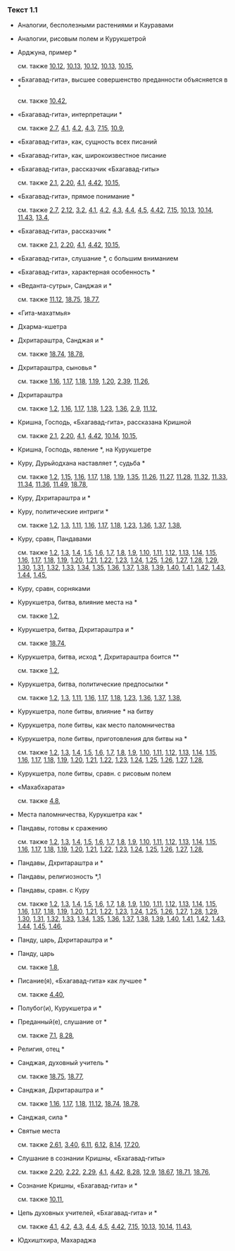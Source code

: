### Текст 1.1
	
- Аналогии, бесполезными растениями и Кауравами

	
- Аналогии, рисовым полем и Курукшетрой

	
- Арджуна, пример *

	см. также  [10.12](../10/1012.md),  [10.13](../10/1013.md),  [10.12](../10/1012.md),  [10.13](../10/1013.md),  [10.15](../10/1015.md), 
	
- «Бхагавад-гита», высшее совершенство преданности объясняется в *

	см. также  [10.42](../10/1042.md), 
	
- «Бхагавад-гита», интерпретации *

	см. также  [2.7](../02/0207.md),  [4.1](../04/0401.md),  [4.2](../04/0402.md),  [4.3](../04/0403.md),  [7.15](../07/0715.md),  [10.9](../10/1009.md), 
	
- «Бхагавад-гита», как, сущность всех писаний

	
- «Бхагавад-гита», как, широкоизвестное писание

	
- «Бхагавад-гита», рассказчик «Бхагавад-гиты»

	см. также  [2.1](../02/0201.md),  [2.20](../02/0220.md),  [4.1](../04/0401.md),  [4.42](../04/0442.md),  [10.15](../10/1015.md), 
	
- «Бхагавад-гита», прямое понимание *

	см. также  [2.7](../02/0207.md),  [2.12](../02/0212.md),  [3.2](../03/0302.md),  [4.1](../04/0401.md),  [4.2](../04/0402.md),  [4.3](../04/0403.md),  [4.4](../04/0404.md),  [4.5](../04/0405.md),  [4.42](../04/0442.md),  [7.15](../07/0715.md),  [10.13](../10/1013.md),  [10.14](../10/1014.md),  [11.43](../11/1143.md),  [13.4](../13/1304.md), 
	
- «Бхагавад-гита», рассказчик *

	см. также  [2.1](../02/0201.md),  [2.20](../02/0220.md),  [4.1](../04/0401.md),  [4.42](../04/0442.md),  [10.15](../10/1015.md), 
	
- «Бхагавад-гита», слушание *, с большим вниманием

	
- «Бхагавад-гита», характерная особенность *

	
- «Веданта-сутры», Санджая и *

	см. также  [11.12](../11/1112.md),  [18.75](../18/1875.md),  [18.77](../18/1877.md), 
	
- «Гита-махатмья»

	
- Дхарма-кшетра

	
- Дхритараштра, Санджая и *

	см. также  [18.74](../18/1874.md),  [18.78](../18/1878.md), 
	
- Дхритараштра, сыновья *

	см. также  [1.16](../01/0116.md),  [1.17](../01/0117.md),  [1.18](../01/0118.md),  [1.19](../01/0119.md),  [1.20](../01/0120.md),  [2.39](../02/0239.md),  [11.26](../11/1126.md), 
	
- Дхритараштра

	см. также  [1.2](../01/0102.md),  [1.16](../01/0116.md),  [1.17](../01/0117.md),  [1.18](../01/0118.md),  [1.23](../01/0123.md),  [1.36](../01/0136.md),  [2.9](../02/0209.md),  [11.12](../11/1112.md), 
	
- Кришна, Господь, «Бхагавад-гита», рассказана Кришной

	см. также  [2.1](../02/0201.md),  [2.20](../02/0220.md),  [4.1](../04/0401.md),  [4.42](../04/0442.md),  [10.14](../10/1014.md),  [10.15](../10/1015.md), 
	
- Кришна, Господь, явление *, на Курукшетре

	
- Куру, Дурьйодхана наставляет *, судьба *

	см. также  [1.2](../01/0102.md),  [1.15](../01/0115.md),  [1.16](../01/0116.md),  [1.17](../01/0117.md),  [1.18](../01/0118.md),  [1.19](../01/0119.md),  [1.35](../01/0135.md),  [11.26](../11/1126.md),  [11.27](../11/1127.md),  [11.28](../11/1128.md),  [11.32](../11/1132.md),  [11.33](../11/1133.md),  [11.34](../11/1134.md),  [11.36](../11/1136.md),  [11.49](../11/1149.md),  [18.78](../18/1878.md), 
	
- Куру, Дхритараштра и *

	
- Куру, политические интриги *

	см. также  [1.2](../01/0102.md),  [1.3](../01/0103.md),  [1.11](../01/0111.md),  [1.16](../01/0116.md),  [1.17](../01/0117.md),  [1.18](../01/0118.md),  [1.23](../01/0123.md),  [1.36](../01/0136.md),  [1.37](../01/0137.md),  [1.38](../01/0138.md), 
	
- Куру, сравн, Пандавами

	см. также  [1.2](../01/0102.md),  [1.3](../01/0103.md),  [1.4](../01/0104.md),  [1.5](../01/0105.md),  [1.6](../01/0106.md),  [1.7](../01/0107.md),  [1.8](../01/0108.md),  [1.9](../01/0109.md),  [1.10](../01/0110.md),  [1.11](../01/0111.md),  [1.12](../01/0112.md),  [1.13](../01/0113.md),  [1.14](../01/0114.md),  [1.15](../01/0115.md),  [1.16](../01/0116.md),  [1.17](../01/0117.md),  [1.18](../01/0118.md),  [1.19](../01/0119.md),  [1.20](../01/0120.md),  [1.21](../01/0121.md),  [1.22](../01/0122.md),  [1.23](../01/0123.md),  [1.24](../01/0124.md),  [1.25](../01/0125.md),  [1.26](../01/0126.md),  [1.27](../01/0127.md),  [1.28](../01/0128.md),  [1.29](../01/0129.md),  [1.30](../01/0130.md),  [1.31](../01/0131.md),  [1.32](../01/0132.md),  [1.33](../01/0133.md),  [1.34](../01/0134.md),  [1.35](../01/0135.md),  [1.36](../01/0136.md),  [1.37](../01/0137.md),  [1.38](../01/0138.md),  [1.39](../01/0139.md),  [1.40](../01/0140.md),  [1.41](../01/0141.md),  [1.42](../01/0142.md),  [1.43](../01/0143.md),  [1.44](../01/0144.md),  [1.45](../01/0145.md), 
	
- Куру, сравн, сорняками

	
- Курукшетра, битва, влияние места на *

	см. также  [1.2](../01/0102.md), 
	
- Курукшетра, битва, Дхритараштра и *

	см. также  [18.74](../18/1874.md), 
	
- Курукшетра, битва, исход *, Дхритараштра боится **

	см. также  [1.2](../01/0102.md), 
	
- Курукшетра, битва, политические предпосылки *

	см. также  [1.2](../01/0102.md),  [1.3](../01/0103.md),  [1.11](../01/0111.md),  [1.16](../01/0116.md),  [1.17](../01/0117.md),  [1.18](../01/0118.md),  [1.23](../01/0123.md),  [1.36](../01/0136.md),  [1.37](../01/0137.md),  [1.38](../01/0138.md), 
	
- Курукшетра, поле битвы, влияние * на битву

	
- Курукшетра, поле битвы, как место паломничества

	
- Курукшетра, поле битвы, приготовления для битвы на *

	см. также  [1.2](../01/0102.md),  [1.3](../01/0103.md),  [1.4](../01/0104.md),  [1.5](../01/0105.md),  [1.6](../01/0106.md),  [1.7](../01/0107.md),  [1.8](../01/0108.md),  [1.9](../01/0109.md),  [1.10](../01/0110.md),  [1.11](../01/0111.md),  [1.12](../01/0112.md),  [1.13](../01/0113.md),  [1.14](../01/0114.md),  [1.15](../01/0115.md),  [1.16](../01/0116.md),  [1.17](../01/0117.md),  [1.18](../01/0118.md),  [1.19](../01/0119.md),  [1.20](../01/0120.md),  [1.21](../01/0121.md),  [1.22](../01/0122.md),  [1.23](../01/0123.md),  [1.24](../01/0124.md),  [1.25](../01/0125.md),  [1.26](../01/0126.md),  [1.27](../01/0127.md),  [1.28](../01/0128.md), 
	
- Курукшетра, поле битвы, сравн. с рисовым полем

	
- «Махабхарата»

	см. также  [4.8](../04/0408.md), 
	
- Места паломничества, Курукшетра как *

	
- Пандавы, готовы к сражению

	см. также  [1.2](../01/0102.md),  [1.3](../01/0103.md),  [1.4](../01/0104.md),  [1.5](../01/0105.md),  [1.6](../01/0106.md),  [1.7](../01/0107.md),  [1.8](../01/0108.md),  [1.9](../01/0109.md),  [1.10](../01/0110.md),  [1.11](../01/0111.md),  [1.12](../01/0112.md),  [1.13](../01/0113.md),  [1.14](../01/0114.md),  [1.15](../01/0115.md),  [1.16](../01/0116.md),  [1.17](../01/0117.md),  [1.18](../01/0118.md),  [1.19](../01/0119.md),  [1.20](../01/0120.md),  [1.21](../01/0121.md),  [1.22](../01/0122.md),  [1.23](../01/0123.md),  [1.24](../01/0124.md),  [1.25](../01/0125.md),  [1.26](../01/0126.md),  [1.27](../01/0127.md),  [1.28](../01/0128.md), 
	
- Пандавы, Дхритараштра и *

	
- Пандавы, религиозность *,1

	
- Пандавы, сравн. с Куру

	см. также  [1.2](../01/0102.md),  [1.3](../01/0103.md),  [1.4](../01/0104.md),  [1.5](../01/0105.md),  [1.6](../01/0106.md),  [1.7](../01/0107.md),  [1.8](../01/0108.md),  [1.9](../01/0109.md),  [1.10](../01/0110.md),  [1.11](../01/0111.md),  [1.12](../01/0112.md),  [1.13](../01/0113.md),  [1.14](../01/0114.md),  [1.15](../01/0115.md),  [1.16](../01/0116.md),  [1.17](../01/0117.md),  [1.18](../01/0118.md),  [1.19](../01/0119.md),  [1.20](../01/0120.md),  [1.21](../01/0121.md),  [1.22](../01/0122.md),  [1.23](../01/0123.md),  [1.24](../01/0124.md),  [1.25](../01/0125.md),  [1.26](../01/0126.md),  [1.27](../01/0127.md),  [1.28](../01/0128.md),  [1.29](../01/0129.md),  [1.30](../01/0130.md),  [1.31](../01/0131.md),  [1.32](../01/0132.md),  [1.33](../01/0133.md),  [1.34](../01/0134.md),  [1.35](../01/0135.md),  [1.36](../01/0136.md),  [1.37](../01/0137.md),  [1.38](../01/0138.md),  [1.39](../01/0139.md),  [1.40](../01/0140.md),  [1.41](../01/0141.md),  [1.42](../01/0142.md),  [1.43](../01/0143.md),  [1.44](../01/0144.md),  [1.45](../01/0145.md),  [1.46](../01/0146.md), 
	
- Панду, царь, Дхритараштра и *

	
- Панду, царь

	см. также  [1.8](../01/0108.md), 
	
- Писание(я), «Бхагавад-гита» как лучшее *

	см. также  [4.40](../04/0440.md), 
	
- Полубог(и), Курукшетра и *

	
- Преданный(е), слушание от *

	см. также  [7.1](../07/0701.md),  [8.28](../08/0828.md), 
	
- Религия, отец *

	
- Санджая, духовный учитель *

	см. также  [18.75](../18/1875.md),  [18.77](../18/1877.md), 
	
- Санджая, Дхритараштра и *

	см. также  [1.16](../01/0116.md),  [1.17](../01/0117.md),  [1.18](../01/0118.md),  [11.12](../11/1112.md),  [18.74](../18/1874.md),  [18.78](../18/1878.md), 
	
- Санджая, сила *

	
- Святые места

	см. также  [2.61](../02/0261.md),  [3.40](../03/0340.md),  [6.11](../06/0611.md),  [6.12](../06/0612.md),  [8.14](../08/0814.md),  [17.20](../17/1720.md), 
	
- Слушание в сознании Кришны, «Бхагавад-гиты»

	см. также  [2.20](../02/0220.md),  [2.22](../02/0222.md),  [2.29](../02/0229.md),  [4.1](../04/0401.md),  [4.42](../04/0442.md),  [8.28](../08/0828.md),  [12.9](../12/1209.md),  [18.67](../18/1867.md),  [18.71](../18/1871.md),  [18.76](../18/1876.md), 
	
- Сознание Кришны, «Бхагавад-гита» и *

	см. также  [10.11](../10/1011.md), 
	
- Цепь духовных учителей, «Бхагавад-гита» и *

	см. также  [4.1](../04/0401.md),  [4.2](../04/0402.md),  [4.3](../04/0403.md),  [4.4](../04/0404.md),  [4.5](../04/0405.md),  [4.42](../04/0442.md),  [7.15](../07/0715.md),  [10.13](../10/1013.md),  [10.14](../10/1014.md),  [11.43](../11/1143.md), 
	
- Юдхиштхира, Махараджа

